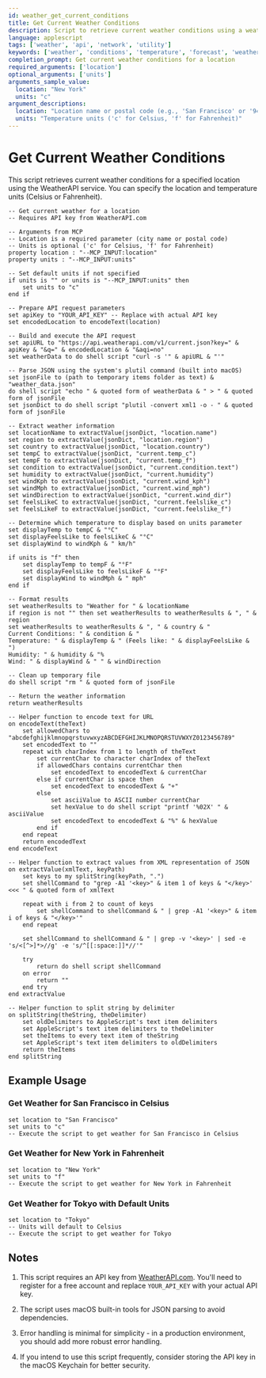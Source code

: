 ```yaml
---
id: weather_get_current_conditions
title: Get Current Weather Conditions
description: Script to retrieve current weather conditions using a weather API
language: applescript
tags: ['weather', 'api', 'network', 'utility']
keywords: ['weather', 'conditions', 'temperature', 'forecast', 'weatherapi']
completion_prompt: Get current weather conditions for a location
required_arguments: ['location']
optional_arguments: ['units']
arguments_sample_value:
  location: "New York"
  units: "c"
argument_descriptions:
  location: "Location name or postal code (e.g., 'San Francisco' or '94105')"
  units: "Temperature units ('c' for Celsius, 'f' for Fahrenheit)"
---
```


# Get Current Weather Conditions

This script retrieves current weather conditions for a specified location using the WeatherAPI service. You can specify the location and temperature units (Celsius or Fahrenheit).

```applescript
-- Get current weather for a location
-- Requires API key from WeatherAPI.com

-- Arguments from MCP
-- Location is a required parameter (city name or postal code)
-- Units is optional ('c' for Celsius, 'f' for Fahrenheit)
property location : "--MCP_INPUT:location"
property units : "--MCP_INPUT:units"

-- Set default units if not specified
if units is "" or units is "--MCP_INPUT:units" then
    set units to "c"
end if

-- Prepare API request parameters
set apiKey to "YOUR_API_KEY" -- Replace with actual API key
set encodedLocation to encodeText(location)

-- Build and execute the API request
set apiURL to "https://api.weatherapi.com/v1/current.json?key=" & apiKey & "&q=" & encodedLocation & "&aqi=no"
set weatherData to do shell script "curl -s '" & apiURL & "'"

-- Parse JSON using the system's plutil command (built into macOS)
set jsonFile to (path to temporary items folder as text) & "weather_data.json"
do shell script "echo " & quoted form of weatherData & " > " & quoted form of jsonFile
set jsonDict to do shell script "plutil -convert xml1 -o - " & quoted form of jsonFile

-- Extract weather information
set locationName to extractValue(jsonDict, "location.name")
set region to extractValue(jsonDict, "location.region")
set country to extractValue(jsonDict, "location.country")
set tempC to extractValue(jsonDict, "current.temp_c")
set tempF to extractValue(jsonDict, "current.temp_f")
set condition to extractValue(jsonDict, "current.condition.text")
set humidity to extractValue(jsonDict, "current.humidity")
set windKph to extractValue(jsonDict, "current.wind_kph")
set windMph to extractValue(jsonDict, "current.wind_mph")
set windDirection to extractValue(jsonDict, "current.wind_dir")
set feelsLikeC to extractValue(jsonDict, "current.feelslike_c")
set feelsLikeF to extractValue(jsonDict, "current.feelslike_f")

-- Determine which temperature to display based on units parameter
set displayTemp to tempC & "°C"
set displayFeelsLike to feelsLikeC & "°C"
set displayWind to windKph & " km/h"

if units is "f" then
    set displayTemp to tempF & "°F"
    set displayFeelsLike to feelsLikeF & "°F"
    set displayWind to windMph & " mph"
end if

-- Format results
set weatherResults to "Weather for " & locationName
if region is not "" then set weatherResults to weatherResults & ", " & region
set weatherResults to weatherResults & ", " & country & "
Current Conditions: " & condition & "
Temperature: " & displayTemp & " (Feels like: " & displayFeelsLike & ")
Humidity: " & humidity & "%
Wind: " & displayWind & " " & windDirection

-- Clean up temporary file
do shell script "rm " & quoted form of jsonFile

-- Return the weather information
return weatherResults

-- Helper function to encode text for URL
on encodeText(theText)
    set allowedChars to "abcdefghijklmnopqrstuvwxyzABCDEFGHIJKLMNOPQRSTUVWXYZ0123456789"
    set encodedText to ""
    repeat with charIndex from 1 to length of theText
        set currentChar to character charIndex of theText
        if allowedChars contains currentChar then
            set encodedText to encodedText & currentChar
        else if currentChar is space then
            set encodedText to encodedText & "+"
        else
            set asciiValue to ASCII number currentChar
            set hexValue to do shell script "printf '%02X' " & asciiValue
            set encodedText to encodedText & "%" & hexValue
        end if
    end repeat
    return encodedText
end encodeText

-- Helper function to extract values from XML representation of JSON
on extractValue(xmlText, keyPath)
    set keys to my splitString(keyPath, ".")
    set shellCommand to "grep -A1 '<key>" & item 1 of keys & "</key>' <<< " & quoted form of xmlText
    
    repeat with i from 2 to count of keys
        set shellCommand to shellCommand & " | grep -A1 '<key>" & item i of keys & "</key>'"
    end repeat
    
    set shellCommand to shellCommand & " | grep -v '<key>' | sed -e 's/<[^>]*>//g' -e 's/^[[:space:]]*//'"
    
    try
        return do shell script shellCommand
    on error
        return ""
    end try
end extractValue

-- Helper function to split string by delimiter
on splitString(theString, theDelimiter)
    set oldDelimiters to AppleScript's text item delimiters
    set AppleScript's text item delimiters to theDelimiter
    set theItems to every text item of theString
    set AppleScript's text item delimiters to oldDelimiters
    return theItems
end splitString
```

## Example Usage

### Get Weather for San Francisco in Celsius
```applescript
set location to "San Francisco"
set units to "c"
-- Execute the script to get weather for San Francisco in Celsius
```

### Get Weather for New York in Fahrenheit
```applescript
set location to "New York"
set units to "f"
-- Execute the script to get weather for New York in Fahrenheit
```

### Get Weather for Tokyo with Default Units
```applescript
set location to "Tokyo"
-- Units will default to Celsius
-- Execute the script to get weather for Tokyo
```

## Notes

1. This script requires an API key from [WeatherAPI.com](https://www.weatherapi.com/). You'll need to register for a free account and replace `YOUR_API_KEY` with your actual API key.

2. The script uses macOS built-in tools for JSON parsing to avoid dependencies.

3. Error handling is minimal for simplicity - in a production environment, you should add more robust error handling.

4. If you intend to use this script frequently, consider storing the API key in the macOS Keychain for better security.